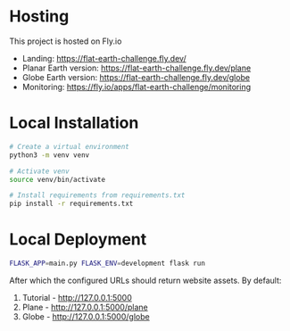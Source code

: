 # Hosting

This project is hosted on Fly.io
- Landing: https://flat-earth-challenge.fly.dev/
- Planar Earth version: https://flat-earth-challenge.fly.dev/plane
- Globe Earth version: https://flat-earth-challenge.fly.dev/globe
- Monitoring: https://fly.io/apps/flat-earth-challenge/monitoring

# Local Installation

```bash
# Create a virtual environment
python3 -m venv venv

# Activate venv
source venv/bin/activate

# Install requirements from requirements.txt
pip install -r requirements.txt
```

# Local Deployment
```bash
FLASK_APP=main.py FLASK_ENV=development flask run
```

After which the configured URLs should return website assets. By default:

1. Tutorial - http://127.0.0.1:5000
1. Plane - http://127.0.0.1:5000/plane
1. Globe - http://127.0.0.1:5000/globe
